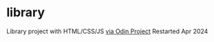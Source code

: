 # library

Library project with HTML/CSS/JS [via Odin Project](https://www.theodinproject.com/lessons/node-path-javascript-library)
Restarted Apr 2024